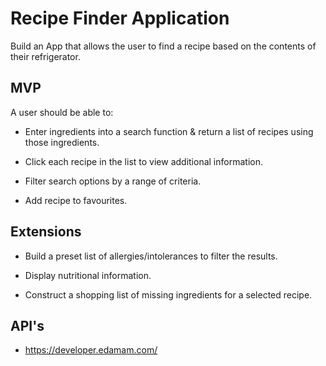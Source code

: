 # Recipe Finder Application

Build an App that allows the user to find a recipe based on the contents of their refrigerator. 

## MVP

A user should be able to:

- Enter ingredients into a search function & return a list of recipes using those ingredients.

- Click each recipe in the list to view additional information.

- Filter search options by a range of criteria.

- Add recipe to favourites.

## Extensions

- Build a preset list of allergies/intolerances to filter the results.

- Display nutritional information.

- Construct a shopping list of missing ingredients for a selected recipe.

## API's

- https://developer.edamam.com/
